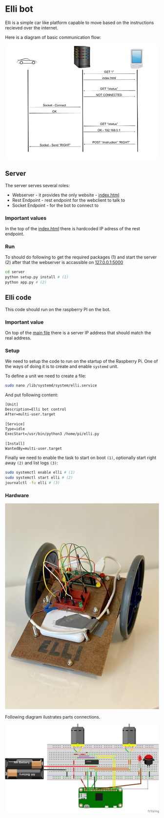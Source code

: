 # Elli bot

Elli is a simple car like platform capable to move based on the instructions recieved over the internet.

Here is a diagram of basic communication flow:

<p align="center">
  <img src="./assets/control.png"/>
</p>

## Server

The server serves several roles:

- Webserver - it provides the only website - [index.html](./server/static/index.html)
- Rest Endpoint - rest endpoint for the webclient to talk to
- Socket Endpoint - for the bot to connect to

### Important values

In the top of the [index.html](./server/static/index.html) there is hardcoded IP adress of the rest endpoint.

### Run

To should do following to get the required packages (1) and start the server (2) after that the webserver is accassible on [127.0.0.1:5000](http://127.0.0.1:5000)

```bash
cd server
python setup.py install # (1)
python app.py # (2)
```

## Elli code

This code should run on the raspberry PI on the bot.

### Important value

On top of the [main file](./elli/elli.py) there is a server IP address that should match the real address.

### Setup

We need to setup the code to run on the startup of the Raspberry Pi. One of the ways of doing it is to create and enable `systemd` unit.

To define a unit we need to create a file:

```bash
sudo nano /lib/systemd/system/elli.service
```

And put following content:

```
[Unit]
Description=Elli bot control
After=multi-user.target

[Service]
Type=idle
ExecStart=/usr/bin/python3 /home/pi/elli.py

[Install]
WantedBy=multi-user.target
```

Finally we need to enable the task to start on boot `(1)`, optionally start right away `(2)` and list logs `(3)`:

```bash
sudo systemctl enable elli # (1)
sudo systemctl start elli # (2)
journalctl -fu elli # (3)
```

### Hardware


<p align="center">
  <img src="./assets/ellibot.jpg"/>
</p>

Following diagram ilustrates parts connections.

<p align="center">
  <img src="./assets/breadboard.png"/>
</p>
